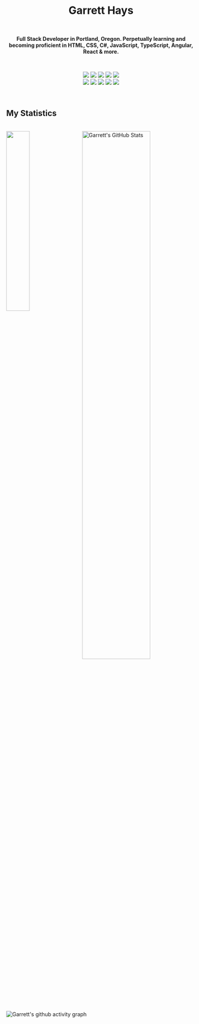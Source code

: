 <h1 align="center">
  <b>Garrett Hays</b>
</h1>
<br>
<p align="center"><b>Full Stack Developer in Portland, Oregon. Perpetually learning and becoming proficient in HTML, CSS, C#, JavaScript, TypeScript, Angular, React & more.</b><p>
  <br>
<p>
<div align="center">
  <img src="https://img.shields.io/badge/-HTML-F0F6FC?style=for-the-badge&logo=html5&logoColor=F0F6FC&labelColor=4EA22F">
  <img src="https://img.shields.io/badge/-CSS-F0F6FC?style=for-the-badge&logo=css3&logoColor=F0F6FC&labelColor=4EA22F">
  <img src="https://img.shields.io/badge/Bootstrap-F0F6FC?style=for-the-badge&logo=bootstrap&logoColor=F0F6FC&labelColor=4EA22F">
  <img src="https://img.shields.io/badge/-C Sharp-F0F6FC?style=for-the-badge&logo=csharp&logoColor=F0F6FC&labelColor=4EA22F">
  <img src="https://img.shields.io/badge/-.NET-F0F6FC?style=for-the-badge&logo=dotnet&logoColor=F0F6FC&labelColor=4EA22F">
  <br/>
  <img src="https://img.shields.io/badge/-JavaScript-F0F6FC?style=for-the-badge&logo=javascript&logoColor=F0F6FC&labelColor=4EA22F">
  <img src="https://img.shields.io/badge/-TypeScript-F0F6FC?style=for-the-badge&logo=typescript&logoColor=F0F6FC&labelColor=4EA22F">
  <img src="https://img.shields.io/badge/AngularJS-F0F6FC?style=for-the-badge&logo=angularJS&logoColor=F0F6FC&labelColor=4EA22F">
  <img src="https://img.shields.io/badge/-React-F0F6FC?style=for-the-badge&logo=react&logoColor=F0F6FC&labelColor=4EA22F">
  <img src="https://img.shields.io/badge/-GIT-F0F6FC?style=for-the-badge&logo=git&logoColor=F0F6FC&labelColor=4EA22F">
  
</div>
</p>
<br>

## My Statistics
<br>
<a href="https://github.com/GarrettHays/GarrettHays">
  <img align="left" img width= 35% src="https://github-readme-stats.vercel.app/api/top-langs/?username=GarrettHays&&hide_border=true&title_color=ffffff&text_color=c9cacc&icon_color=2bbc8a&bg_color=0D1117&langs_count=3" />
</a>
<a href="https://github.com/GarrettHays/GarrettHays">
  <img align="right" img width= 60% src="https://github-readme-streak-stats.herokuapp.com?user=garretthays&hide_border=true&date_format=n%2Fj%5B%2FY%5D&background=0D1117&border=4EA22F&stroke=4EA22F&ring=4EA22F&fire=DD50AE&currStreakNum=F0F6FC&sideNums=F0F6FC&currStreakLabel=F0F6FC&sideLabels=F0F6FC&dates=4EA22F" alt="Garrett's GitHub Stats" />
</a>

![Garrett's github activity graph](https://activity-graph.herokuapp.com/graph?username=garretthays&bg_color=0d1117&color=f0f6fc&line=f0f6fc&point=4ea22f&area=true&hide_border=true)
